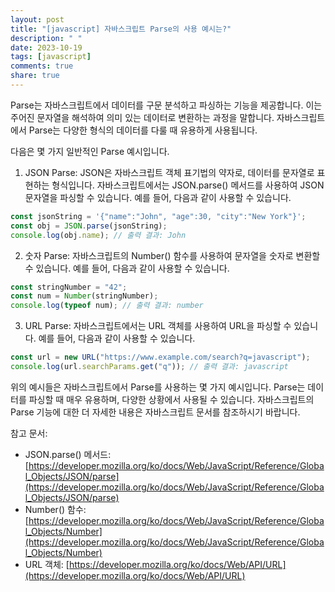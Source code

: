 ```yaml
---
layout: post
title: "[javascript] 자바스크립트 Parse의 사용 예시는?"
description: " "
date: 2023-10-19
tags: [javascript]
comments: true
share: true
---
```


Parse는 자바스크립트에서 데이터를 구문 분석하고 파싱하는 기능을 제공합니다. 이는 주어진 문자열을 해석하여 의미 있는 데이터로 변환하는 과정을 말합니다. 자바스크립트에서 Parse는 다양한 형식의 데이터를 다룰 때 유용하게 사용됩니다.

다음은 몇 가지 일반적인 Parse 예시입니다.

1. JSON Parse:
JSON은 자바스크립트 객체 표기법의 약자로, 데이터를 문자열로 표현하는 형식입니다. 자바스크립트에서는 JSON.parse() 메서드를 사용하여 JSON 문자열을 파싱할 수 있습니다. 예를 들어, 다음과 같이 사용할 수 있습니다.

```javascript
const jsonString = '{"name":"John", "age":30, "city":"New York"}';
const obj = JSON.parse(jsonString);
console.log(obj.name); // 출력 결과: John
```

2. 숫자 Parse:
자바스크립트의 Number() 함수를 사용하여 문자열을 숫자로 변환할 수 있습니다. 예를 들어, 다음과 같이 사용할 수 있습니다.

```javascript
const stringNumber = "42";
const num = Number(stringNumber);
console.log(typeof num); // 출력 결과: number
```

3. URL Parse:
자바스크립트에서는 URL 객체를 사용하여 URL을 파싱할 수 있습니다. 예를 들어, 다음과 같이 사용할 수 있습니다.

```javascript
const url = new URL("https://www.example.com/search?q=javascript");
console.log(url.searchParams.get("q")); // 출력 결과: javascript
```

위의 예시들은 자바스크립트에서 Parse를 사용하는 몇 가지 예시입니다. Parse는 데이터를 파싱할 때 매우 유용하며, 다양한 상황에서 사용될 수 있습니다. 자바스크립트의 Parse 기능에 대한 더 자세한 내용은 자바스크립트 문서를 참조하시기 바랍니다.

참고 문서: 
- JSON.parse() 메서드: [https://developer.mozilla.org/ko/docs/Web/JavaScript/Reference/Global_Objects/JSON/parse](https://developer.mozilla.org/ko/docs/Web/JavaScript/Reference/Global_Objects/JSON/parse)
- Number() 함수: [https://developer.mozilla.org/ko/docs/Web/JavaScript/Reference/Global_Objects/Number](https://developer.mozilla.org/ko/docs/Web/JavaScript/Reference/Global_Objects/Number)
- URL 객체: [https://developer.mozilla.org/ko/docs/Web/API/URL](https://developer.mozilla.org/ko/docs/Web/API/URL)